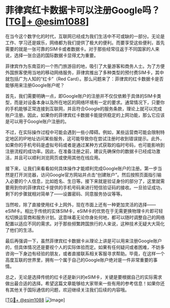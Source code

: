 # 菲律宾红卡数据卡可以注册Google吗？[[TG💪+ @esim1088](https://t.me/s/esim1088)]

在当今这个数字化的时代，互联网已经成为我们生活中不可或缺的一部分。无论是工作、学习还是娱乐，网络都为我们提供了极大的便利。而要享受这些便利，首先需要的就是一张可靠的SIM卡或者数据卡。对于那些经常往返于不同国家的人来说，选择一张合适的国际数据卡显得尤为重要。

菲律宾作为东南亚的一个热门旅游目的地，吸引了大量游客和商务人士。为了方便外国旅客使用当地的移动网络服务，菲律宾推出了多种类型的预付费SIM卡，其中就包括广为人知的“红卡”（Red Card）。那么问题来了：菲律宾的红卡数据卡是否能够用来注册Google账户呢？

首先，我们需要明确一点，即Google账户的注册并不仅仅依赖于具体的SIM卡类型，而是对设备本身以及所在地区的网络环境有一定的要求。通常情况下，只要你的手机能够正常连接到互联网，并且符合Google的服务条款，理论上就可以完成账户注册。因此，如果你的菲律宾红卡数据卡能提供稳定的上网功能，那么它应该是可以用于Google账户注册的。

不过，在实际操作过程中可能会遇到一些小障碍。例如，某些运营商可能会限制特定地区的IP地址访问某些服务，这可能导致你在尝试注册时收到错误提示。此外，如果你的手机号码是虚拟号码或者是通过某种方式获取的临时号码，也可能影响到注册流程的成功率。因此，在准备注册之前，建议先确保你的数据卡已经成功激活，并且可以顺利浏览网页或使用其他在线应用。

接下来，让我们来看看如何具体操作才能顺利完成Google账户的注册。第一步当然是打开浏览器，访问Google官方网站并点击“创建账户”。然后按照页面指引输入必要的个人信息，比如姓名、生日等。接下来就是验证身份的部分了，这里就需要用到你的菲律宾红卡提供的手机号码来进行短信验证码的接收。一旦验证成功，剩下的步骤就相对简单了——设置密码、同意服务协议等等。

当然啦，除了直接使用红卡上网外，现在市面上还有一种更加灵活的选择——eSIM卡。相比于传统的实体SIM卡，eSIM卡的优势在于无需更换物理卡片即可轻松切换运营商和服务计划。这意味着无论你身处何地，都可以随时调整自己的网络配置以适应不同的需求。对于那些频繁跨国旅行的人来说，这种技术无疑大大简化了他们的生活。

最后再强调一下，虽然菲律宾红卡数据卡从理论上讲是可以用来注册Google账户的，但具体情况还是要视个人的实际体验而定。如果有任何疑问或者困难，不妨多咨询一下身边有经验的朋友，或者直接联系相关客服寻求帮助。毕竟，在这样一个高度互联的世界里，拥有一个属于自己的Google账户绝对是一件非常重要的事情。

总之，无论是选择传统的红卡还是新兴的eSIM卡，关键是要根据自己的实际需求做出最合适的选择。希望这篇文章能够给大家带来一些有用的参考信息！如果你还有其他关于国际通信的问题，欢迎继续关注我们后续的内容哦。

[[TG💪+ @esim1088](https://t.me/s/esim1088) ![Image](https://i.postimg.cc/4NQfJmqS/Snipaste-2025-05-13-00-14-12.png)]